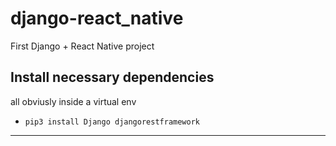 # django-react_native
 First Django + React Native project

## Install necessary dependencies
all obviusly inside a virtual env
- `pip3 install Django djangorestframework`

---